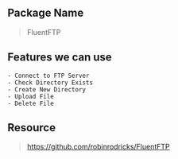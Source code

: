 ## Package Name
> FluentFTP

## Features we can use
```
- Connect to FTP Server
- Check Directory Exists
- Create New Directory
- Upload File
- Delete File
```

## Resource
> https://github.com/robinrodricks/FluentFTP
